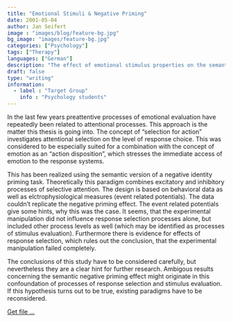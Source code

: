 ```yaml
---
title: "Emotional Stimuli & Negative Priming"
date: 2001-05-04
author: Jan Seifert
image : "images/blog/feature-bg.jpg"
bg_image: "images/feature-bg.jpg"
categories: ["Psychology"]
tags: ["Therapy"]
languages: ["German"]
description: "The effect of emotional stimulus properties on the semantic negative priming effect"
draft: false
type: "writing"
information:
  - label : "Target Group"
    info : "Psychology students"
---
```


In  the  last  few  years  preattentive  processes  of  emotional  evaluation  have  repeatedly been related to attentional processes. This approach is the matter this thesis is going into. The concept  of  “selection  for  action”  investigates  attentional  selection  on  the  level  of  response choice. This was  considered  to  be  especially  suited  for  a  combination with  the  concept  of emotion  as  an  “action  disposition”, which  stresses  the  immediate  access  of  emotion  to  the response systems.

This has  been  realized using  the  semantic  version of a  negative  identity  priming  task. Theoretically  this  paradigm  combines  excitatory  and  inhibitory  processes  of  selective attention.  The  design  is  based  on  behavioral  data  as  well  as  elctrophysiological  measures (event related potentials). The data couldn’t replicate the negative priming effect. The event related potentials give some  hints,  why  this  was  the  case.  It  seems,  that  the  experimental  manipulation  did  not influence response selection processes alone, but included other process levels as well (which may  be  identified  as  processes  of  stimulus  evaluation).  Furthermore  there  is  evidence  for effects  of  response  selection,  which  rules  out  the  conclusion,  that  the  experimental manipulation failed completely.

The conclusions of this study have to be considered carefully, but nevertheless they are a clear hint for further research. Ambigous results concerning the semantic negative priming effect might originate  in  this confoundation of processes of  response  selection  and  stimulus evaluation. If this hypothesis turns out to be true, existing paradigms have to be reconsidered.
</p>

<a class="btn btn-main" href="/download/diplomarbeit-seifert(2001).pdf">Get file ...</a>

